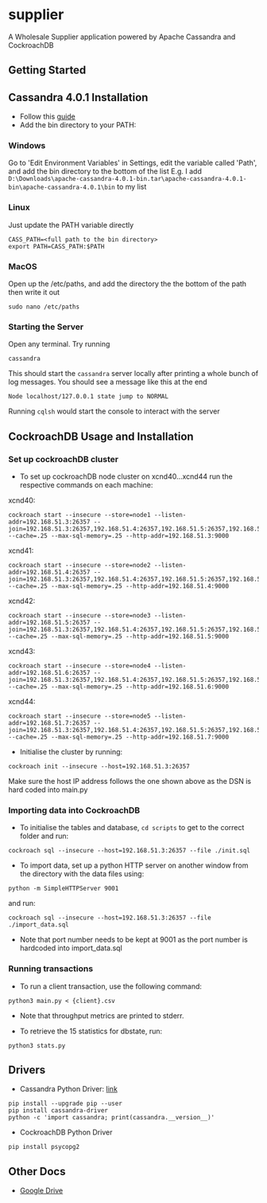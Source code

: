 # supplier
A Wholesale Supplier application powered by Apache Cassandra and CockroachDB

## Getting Started

## Cassandra 4.0.1 Installation

* Follow this [guide](https://www.youtube.com/watch?v=-1waKtjNt88)
* Add the bin directory to your PATH:

### Windows
Go to 'Edit Environment Variables' in Settings, edit the variable called 'Path', and add the bin directory to the bottom of the list
E.g. I add `D:\Downloads\apache-cassandra-4.0.1-bin.tar\apache-cassandra-4.0.1-bin\apache-cassandra-4.0.1\bin` to my list

### Linux
Just update the PATH variable directly
```
CASS_PATH=<full path to the bin directory>
export PATH=CASS_PATH:$PATH
```

### MacOS
Open up the /etc/paths, and add the directory the the bottom of the path then write it out
```
sudo nano /etc/paths
```
### Starting the Server
Open any terminal. Try running
```
cassandra
```
This should start the `cassandra` server locally after printing a whole bunch of log messages. You should see a message like this at the end
```
Node localhost/127.0.0.1 state jump to NORMAL
```
Running `cqlsh` would start the console to interact with the server


## CockroachDB Usage and Installation

### Set up cockroachDB cluster
* To set up cockroachDB node cluster on xcnd40...xcnd44 run the respective commands on each machine:

xcnd40:
```
cockroach start --insecure --store=node1 --listen-addr=192.168.51.3:26357 --join=192.168.51.3:26357,192.168.51.4:26357,192.168.51.5:26357,192.168.51.6:26357,192.168.51.7:26357 --cache=.25 --max-sql-memory=.25 --http-addr=192.168.51.3:9000
```

xcnd41:
```
cockroach start --insecure --store=node2 --listen-addr=192.168.51.4:26357 --join=192.168.51.3:26357,192.168.51.4:26357,192.168.51.5:26357,192.168.51.6:26357,192.168.51.7:26357 --cache=.25 --max-sql-memory=.25 --http-addr=192.168.51.4:9000
```

xcnd42:
```
cockroach start --insecure --store=node3 --listen-addr=192.168.51.5:26357 --join=192.168.51.3:26357,192.168.51.4:26357,192.168.51.5:26357,192.168.51.6:26357,192.168.51.7:26357 --cache=.25 --max-sql-memory=.25 --http-addr=192.168.51.5:9000
```

xcnd43:
```
cockroach start --insecure --store=node4 --listen-addr=192.168.51.6:26357 --join=192.168.51.3:26357,192.168.51.4:26357,192.168.51.5:26357,192.168.51.6:26357,192.168.51.7:26357 --cache=.25 --max-sql-memory=.25 --http-addr=192.168.51.6:9000
```

xcnd44:
```
cockroach start --insecure --store=node5 --listen-addr=192.168.51.7:26357 --join=192.168.51.3:26357,192.168.51.4:26357,192.168.51.5:26357,192.168.51.6:26357,192.168.51.7:26357 --cache=.25 --max-sql-memory=.25 --http-addr=192.168.51.7:9000
```

* Initialise the cluster by running:
```
cockroach init --insecure --host=192.168.51.3:26357
```

Make sure the host IP address follows the one shown above as the DSN is hard coded into main.py

### Importing data into CockroachDB

* To initialise the tables and database, ```cd scripts``` to get to the correct folder and run:
```
cockroach sql --insecure --host=192.168.51.3:26357 --file ./init.sql
```
* To import data, set up a python HTTP server on another window from the directory with the data files using:
```
python -m SimpleHTTPServer 9001
```
and run:

```
cockroach sql --insecure --host=192.168.51.3:26357 --file ./import_data.sql
```

* Note that port number needs to be kept at 9001 as the port number is hardcoded into import_data.sql

### Running transactions
* To run a client transaction, use the following command:
```
python3 main.py < {client}.csv 
```
* Note that throughput metrics are printed to stderr.

* To retrieve the 15 statistics for dbstate, run:
```
python3 stats.py 
```


## Drivers

* Cassandra Python Driver: [link](https://github.com/datastax/python-driver)
```
pip install --upgrade pip --user
pip install cassandra-driver
python -c 'import cassandra; print(cassandra.__version__)'
```
* CockroachDB Python Driver
```
pip install psycopg2
```



## Other Docs
* [Google Drive](https://drive.google.com/drive/u/0/folders/17pflcjtitASINdO3Ek_BgWZ-aIsMcDo9)